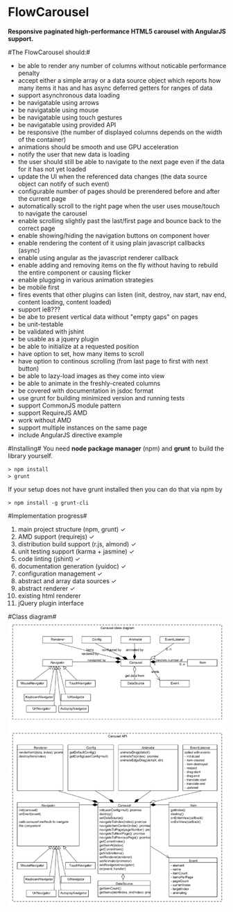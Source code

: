 FlowCarousel
============

**Responsive paginated high-performance HTML5 carousel with AngularJS support.**

#The FlowCarousel should:#
- be able to render any number of columns without noticable performance penalty
- accept either a simple array or a data source object which reports how many items it has and has async deferred getters for ranges of data
- support asynchronous data loading
- be navigatable using arrows
- be navigatable using mouse
- be navigatable using touch gestures
- be navigatable using provided API
- be responsive (the number of displayed columns depends on the width of the container)
- animations should be smooth and use GPU acceleration
- notify the user that new data is loading
- the user should still be able to navigate to the next page even if the data for it has not yet loaded
- update the UI when the referenced data changes (the data source object can notify of such event)
- configurable number of pages should be prerendered before and after the current page
- automatically scroll to the right page when the user uses mouse/touch to navigate the carousel
- enable scrolling slightly past the last/first page and bounce back to the correct page
- enable showing/hiding the navigation buttons on component hover
- enable rendering the content of it using plain javascript callbacks (async)
- enable using angular as the javascript renderer callback
- enable adding and removing items on the fly without having to rebuild the entire component or causing flicker
- enable plugging in various animation strategies
- be mobile first
- fires events that other plugins can listen (init, destroy, nav start, nav end, content loading, content loaded)
- support ie8???
- be abe to present vertical data without "empty gaps" on pages
- be unit-testable
- be validated with jshint
- be usable as a jquery plugin
- be able to initialize at a requested position
- have option to set, how many items to scroll
- have option to continous scrolling (from last page to first with next button)
- be able to lazy-load images as they come into view
- be able to animate in the freshly-created columns
- be covered with documentation in jsdoc format
- use grunt for building minimized version and running tests
- support CommonJS module pattern
- support RequireJS AMD
- work without AMD
- support multiple instances on the same page
- include AngularJS directive example

#Installing#
You need **node package manager** (npm) and **grunt** to build the library yourself.
```
> npm install
> grunt
```

If your setup does not have grunt installed then you can do that via npm by
```
> npm install -g grunt-cli
```

#Implementation progress#
1. main project structure (npm, grunt) ✓
2. AMD support (requirejs) ✓
3. distribution build support (r.js, almond) ✓
4. unit testing support (karma + jasmine) ✓
5. code linting (jshint) ✓
6. documentation generation (yuidoc) ✓
7. configuration management ✓
8. abstract and array data sources ✓
9. abstract renderer ✓
10. existing html renderer
11. jQuery plugin interface

#Class diagram#
![Class diagram](https://raw.githubusercontent.com/kallaspriit/flow-carousel/master/doc/class-diagram.png "Class diagram")